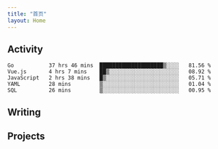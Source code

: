 ```yaml
---
title: "首页"
layout: Home
---
```


## Activity
<!--START_SECTION:waka-->
```text
Go           37 hrs 46 mins  ████████████████████▒░░░░   81.56 % 
Vue.js       4 hrs 7 mins    ██▒░░░░░░░░░░░░░░░░░░░░░░   08.92 % 
JavaScript   2 hrs 38 mins   █▒░░░░░░░░░░░░░░░░░░░░░░░   05.71 % 
YAML         28 mins         ▒░░░░░░░░░░░░░░░░░░░░░░░░   01.04 % 
SQL          26 mins         ▒░░░░░░░░░░░░░░░░░░░░░░░░   00.95 % 
```
<!--END_SECTION:waka-->

## Writing
<PindedPosts />

## Projects
<Projects />
